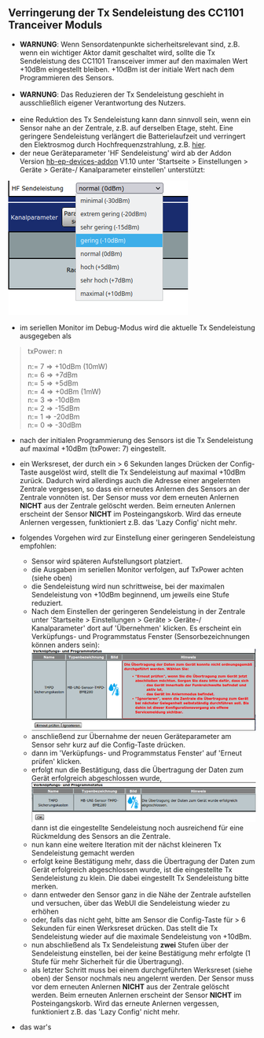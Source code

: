  ## Verringerung der Tx Sendeleistung des CC1101 Tranceiver Moduls
 
 
 - **WARNUNG**: Wenn Sensordatenpunkte sicherheitsrelevant sind, z.B. wenn ein wichtiger Aktor damit geschaltet wird, sollte die Tx Sendeleistung des CC1101 Transceiver immer auf den maximalen Wert +10dBm eingestellt bleiben. +10dBm ist der initiale Wert nach dem Programmieren des Sensors.<br/><br/>
 - **WARNUNG**: Das Reduzieren der Tx Sendeleistung geschieht in ausschließlich eigener Verantwortung des Nutzers.<br/><br/>
 - eine Reduktion des Tx Sendeleistung kann dann sinnvoll sein, wenn ein Sensor nahe an der Zentrale, z.B. auf derselben Etage, steht. Eine geringere Sendeleistung verlängert die Batterielaufzeit und verringert den Elektrosmog durch Hochfrequenzstrahlung, z.B. [hier](https://www.pc-magazin.de/ratgeber/strahlung-im-haus-wie-gefaehrlich-ist-das-vernetzte-haus-1504076.html).
 - der neue Geräteparameter 'HF Sendeleistung' wird ab der Addon Version [hb-ep-devices-addon](https://github.com/FUEL4EP/HomeAutomation/releases/latest) V1.10 unter 'Startseite > Einstellungen > Geräte > Geräte-/ Kanalparameter einstellen' unterstützt:
 
![pic](RF_power_device_parameter.png)
 -  im seriellen Monitor im Debug-Modus wird die aktuelle Tx Sendeleistung ausgegeben als
  > txPower: n
  >
  > n:= 7 => +10dBm   (10mW)<br/>
  > n:= 6 => +7dBm<br/>
  > n:= 5 => +5dBm<br/>
  > n:= 4 => +0dBm    (1mW)<br/>
  > n:= 3 => -10dBm<br/>
  > n:= 2 => -15dBm<br/>
  > n:= 1 => -20dBm<br/>
  > n:= 0 => -30dBm
- nach der initialen Programmierung des Sensors ist die Tx Sendeleistung auf maximal +10dBm (txPower: 7) eingestellt.
- ein Werksreset, der durch ein > 6 Sekunden langes Drücken der Config-Taste ausgelöst wird, stellt die Tx Sendeleistung auf maximal +10dBm zurück. Dadurch wird allerdings auch die Adresse einer angelernten Zentrale vergessen, so dass ein erneutes Anlernen des Sensors an der Zentrale vonnöten ist. Der Sensor muss vor dem erneuten Anlernen **NICHT** aus der Zentrale gelöscht werden. Beim erneuten Anlernen erscheint der Sensor **NICHT** im Posteingangskorb. Wird das erneute Anlernen vergessen, funktioniert z.B. das 'Lazy Config' nicht mehr.

- folgendes Vorgehen wird zur Einstellung einer geringeren Sendeleistung empfohlen:
    + Sensor wird späteren Aufstellungsort platziert.
    + die Ausgaben im seriellen Monitor verfolgen, auf TxPower achten (siehe oben)
    + die Sendeleistung wird nun schrittweise, bei der maximalen Sendeleistung von +10dBm beginnend, um jeweils eine Stufe reduziert.
    + Nach dem Einstellen der geringeren Sendeleistung in der Zentrale unter 'Startseite > Einstellungen > Geräte > Geräte-/ Kanalparameter' dort auf 'Übernehmen' klicken. Es erscheint ein Verküpfungs- und Programmstatus Fenster (Sensorbezeichnungen können anders sein): 
      ![pic](status_pop_up_widow.png)
     -  anschließend zur Übernahme der neuen Geräteparameter am Sensor sehr kurz  auf die Config-Taste drücken. 
    -  dann im 'Verküpfungs- und Programmstatus Fenster' auf 'Erneut prüfen' klicken.
    -  erfolgt nun die Bestätigung, dass die Übertragung der Daten zum Gerät erfolgreich abgeschlossen wurde,
    ![pic](Success.png)
    dann ist die eingestellte Sendeleistung noch ausreichend für eine Rückmeldung des Sensors an die Zentrale.
    - nun kann eine weitere Iteration mit der nächst kleineren Tx Sendeleistung gemacht werden
    - erfolgt keine Bestätigung mehr, dass die Übertragung der Daten zum Gerät erfolgreich abgeschlossen wurde, ist die eingestellte Tx Sendeleistung zu klein. Die dabei eingestellt Tx Sendeleistung bitte merken.
    - dann entweder den Sensor ganz in die Nähe der Zentrale aufstellen und versuchen, über das WebUI die Sendeleistung wieder zu erhöhen
    - oder, falls das nicht geht, bitte am Sensor die Config-Taste für > 6 Sekunden für einen Werksreset drücken. Das stellt die Tx Sendeleistung wieder auf die maximale Sendeleistung von +10dBm.
    - nun abschließend als Tx Sendeleistung **zwei** Stufen über der Sendeleistung einstellen, bei der keine Bestätigung mehr erfolgte (1 Stufe für mehr Sicherheit für die Übertragung).
    - als letzter Schritt muss  bei einem durchgeführten Werksreset (siehe oben) der Sensor nochmals neu angelernt werden. Der Sensor muss vor dem erneuten Anlernen **NICHT** aus der Zentrale gelöscht werden. Beim erneuten Anlernen erscheint der Sensor **NICHT** im Posteingangskorb. Wird das erneute Anlernen vergessen, funktioniert z.B. das 'Lazy Config' nicht mehr.

- das war's


 

